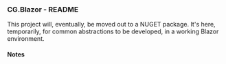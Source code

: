 
### CG.Blazor - README

This project will, eventually, be moved out to a NUGET package. It's here, temporarily, for common abstractions to be developed, in a working Blazor environment. 

#### Notes



